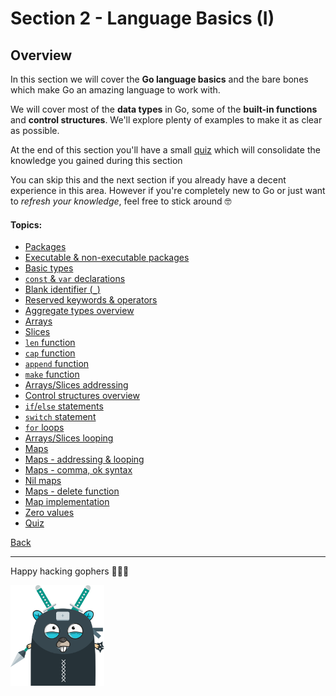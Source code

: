 # Section 2 - Language Basics (I)

## Overview

In this section we will cover the **Go language basics** and the bare bones
which make Go an amazing language to work with.

We will cover most of the **data types** in Go, some of the **built-in functions**
and **control structures**. We'll explore plenty of examples
to make it as clear as possible.

At the end of this section you'll have a small
[quiz](https://github.com/steevehook/udemy-go101/blob/master/section_2-language-basics-1/quiz)
which will consolidate the knowledge you gained during this section

You can skip this and the next section if you already have a decent
experience in this area. However if you're completely new to Go
or just want to *refresh your knowledge*, feel free to stick around 🤓

#### Topics:

- [Packages](https://github.com/steevehook/udemy-go101/blob/master/section_2-language-basics-1/packages)
- [Executable & non-executable packages](https://github.com/steevehook/udemy-go101/blob/master/section_2-language-basics-1/executable-vs-non-executable-packages)
- [Basic types](https://github.com/steevehook/udemy-go101/blob/master/section_2-language-basics-1/basic-types)
- [`const` & `var` declarations](https://github.com/steevehook/udemy-go101/blob/master/section_2-language-basics-1/const-var)
- [Blank identifier (`_`)](https://github.com/steevehook/udemy-go101/blob/master/section_2-language-basics-1/blank-identifier)
- [Reserved keywords & operators](https://github.com/steevehook/udemy-go101/blob/master/section_2-language-basics-1/reserved-keywords-and-operators)
- [Aggregate types overview](https://github.com/steevehook/udemy-go101/blob/master/section_2-language-basics-1/aggregate-types-overview)
- [Arrays](https://github.com/steevehook/udemy-go101/blob/master/section_2-language-basics-1/arrays)
- [Slices](https://github.com/steevehook/udemy-go101/blob/master/section_2-language-basics-1/slices)
- [`len` function](https://github.com/steevehook/udemy-go101/blob/master/section_2-language-basics-1/len-func)
- [`cap` function](https://github.com/steevehook/udemy-go101/blob/master/section_2-language-basics-1/cap-func)
- [`append` function](https://github.com/steevehook/udemy-go101/blob/master/section_2-language-basics-1/append-func)
- [`make` function](https://github.com/steevehook/udemy-go101/blob/master/section_2-language-basics-1/make-func)
- [Arrays/Slices addressing](https://github.com/steevehook/udemy-go101/blob/master/section_2-language-basics-1/arrays-slices-addressing)
- [Control structures overview](https://github.com/steevehook/udemy-go101/blob/master/section_2-language-basics-1/control-structures-overview)
- [`if`/`else` statements](https://github.com/steevehook/udemy-go101/blob/master/section_2-language-basics-1/if-else-statements)
- [`switch` statement](https://github.com/steevehook/udemy-go101/blob/master/section_2-language-basics-1/switch-statement)
- [`for` loops](https://github.com/steevehook/udemy-go101/blob/master/section_2-language-basics-1/for-loops)
- [Arrays/Slices looping](https://github.com/steevehook/udemy-go101/blob/master/section_2-language-basics-1/arrays-slices-looping)
- [Maps](https://github.com/steevehook/udemy-go101/blob/master/section_2-language-basics-1/maps)
- [Maps - addressing & looping](https://github.com/steevehook/udemy-go101/blob/master/section_2-language-basics-1/maps-addressing-looping)
- [Maps - comma, ok syntax](https://github.com/steevehook/udemy-go101/blob/master/section_2-language-basics-1/maps-comma-ok)
- [Nil maps](https://github.com/steevehook/udemy-go101/blob/master/section_2-language-basics-1/nil-maps)
- [Maps - delete function](https://github.com/steevehook/udemy-go101/blob/master/section_2-language-basics-1/maps-delete-func)
- [Map implementation](https://github.com/steevehook/udemy-go101/blob/master/section_2-language-basics-1/map-implementation)
- [Zero values](https://github.com/steevehook/udemy-go101/blob/master/section_2-language-basics-1/zero-values)
- [Quiz](https://github.com/steevehook/udemy-go101/blob/master/section_2-language-basics-1/quiz)

[Back](https://github.com/steevehook/udemy-go101)

---

Happy hacking gophers 🚀🚀🚀

<img src="https://github.com/steevehook/udemy-go101/raw/master/udemy-go101.svg?sanitize=true" width="150px"/>

